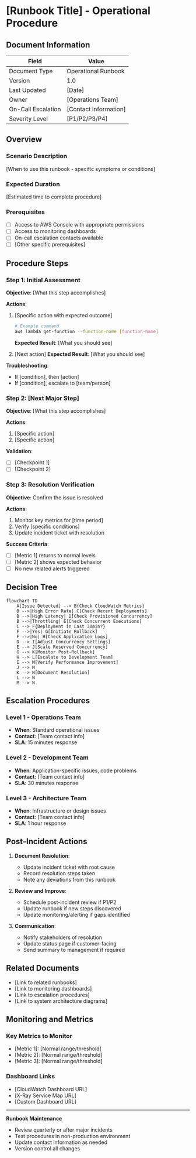 # [Runbook Title] - Operational Procedure

## Document Information

| Field | Value |
|-------|-------|
| Document Type | Operational Runbook |
| Version | 1.0 |
| Last Updated | [Date] |
| Owner | [Operations Team] |
| On-Call Escalation | [Contact information] |
| Severity Level | [P1/P2/P3/P4] |

## Overview

### Scenario Description
[When to use this runbook - specific symptoms or conditions]

### Expected Duration
[Estimated time to complete procedure]

### Prerequisites
- [ ] Access to AWS Console with appropriate permissions
- [ ] Access to monitoring dashboards
- [ ] On-call escalation contacts available
- [ ] [Other specific prerequisites]

## Procedure Steps

### Step 1: Initial Assessment
**Objective**: [What this step accomplishes]

**Actions**:
1. [Specific action with expected outcome]
   ```bash
   # Example command
   aws lambda get-function --function-name [function-name]
   ```
   **Expected Result**: [What you should see]

2. [Next action]
   **Expected Result**: [What you should see]

**Troubleshooting**:
- If [condition], then [action]
- If [condition], escalate to [team/person]

### Step 2: [Next Major Step]
**Objective**: [What this step accomplishes]

**Actions**:
1. [Specific action]
2. [Specific action]

**Validation**:
- [ ] [Checkpoint 1]
- [ ] [Checkpoint 2]

### Step 3: Resolution Verification
**Objective**: Confirm the issue is resolved

**Actions**:
1. Monitor key metrics for [time period]
2. Verify [specific conditions]
3. Update incident ticket with resolution

**Success Criteria**:
- [ ] [Metric 1] returns to normal levels
- [ ] [Metric 2] shows expected behavior
- [ ] No new related alerts triggered

## Decision Tree

```mermaid
flowchart TD
    A[Issue Detected] --> B{Check CloudWatch Metrics}
    B -->|High Error Rate| C[Check Recent Deployments]
    B -->|High Latency| D[Check Provisioned Concurrency]
    B -->|Throttling| E[Check Concurrent Executions]
    C --> F{Deployment in Last 30min?}
    F -->|Yes| G[Initiate Rollback]
    F -->|No| H[Check Application Logs]
    D --> I[Adjust Concurrency Settings]
    E --> J[Scale Reserved Concurrency]
    G --> K[Monitor Post-Rollback]
    H --> L[Escalate to Development Team]
    I --> M[Verify Performance Improvement]
    J --> M
    K --> N[Document Resolution]
    L --> N
    M --> N
```

## Escalation Procedures

### Level 1 - Operations Team
- **When**: Standard operational issues
- **Contact**: [Team contact info]
- **SLA**: 15 minutes response

### Level 2 - Development Team
- **When**: Application-specific issues, code problems
- **Contact**: [Team contact info]
- **SLA**: 30 minutes response

### Level 3 - Architecture Team
- **When**: Infrastructure or design issues
- **Contact**: [Team contact info]
- **SLA**: 1 hour response

## Post-Incident Actions

1. **Document Resolution**:
   - Update incident ticket with root cause
   - Record resolution steps taken
   - Note any deviations from this runbook

2. **Review and Improve**:
   - Schedule post-incident review if P1/P2
   - Update runbook if new steps discovered
   - Update monitoring/alerting if gaps identified

3. **Communication**:
   - Notify stakeholders of resolution
   - Update status page if customer-facing
   - Send summary to management if required

## Related Documents

- [Link to related runbooks]
- [Link to monitoring dashboards]
- [Link to escalation procedures]
- [Link to system architecture diagrams]

## Monitoring and Metrics

### Key Metrics to Monitor
- [Metric 1]: [Normal range/threshold]
- [Metric 2]: [Normal range/threshold]
- [Metric 3]: [Normal range/threshold]

### Dashboard Links
- [CloudWatch Dashboard URL]
- [X-Ray Service Map URL]
- [Custom Dashboard URL]

---

**Runbook Maintenance**
- Review quarterly or after major incidents
- Test procedures in non-production environment
- Update contact information as needed
- Version control all changes